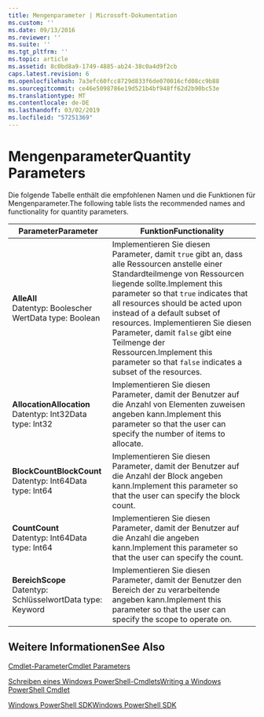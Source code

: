 ```yaml
---
title: Mengenparameter | Microsoft-Dokumentation
ms.custom: ''
ms.date: 09/13/2016
ms.reviewer: ''
ms.suite: ''
ms.tgt_pltfrm: ''
ms.topic: article
ms.assetid: 8c0bd8a9-1749-4885-ab24-38c0a4d9f2cb
caps.latest.revision: 6
ms.openlocfilehash: 7a3efc60fcc8729d833f6de070016cfd08cc9b88
ms.sourcegitcommit: ce46e5098786e19d521b4bf948ff62d2b90bc53e
ms.translationtype: MT
ms.contentlocale: de-DE
ms.lasthandoff: 03/02/2019
ms.locfileid: "57251369"
---
```

# <a name="quantity-parameters"></a><span data-ttu-id="b6009-102">Mengenparameter</span><span class="sxs-lookup"><span data-stu-id="b6009-102">Quantity Parameters</span></span>

<span data-ttu-id="b6009-103">Die folgende Tabelle enthält die empfohlenen Namen und die Funktionen für Mengenparameter.</span><span class="sxs-lookup"><span data-stu-id="b6009-103">The following table lists the recommended names and functionality for quantity parameters.</span></span>

|<span data-ttu-id="b6009-104">Parameter</span><span class="sxs-lookup"><span data-stu-id="b6009-104">Parameter</span></span>|<span data-ttu-id="b6009-105">Funktion</span><span class="sxs-lookup"><span data-stu-id="b6009-105">Functionality</span></span>|
|---|---|
|<span data-ttu-id="b6009-106">**Alle**</span><span class="sxs-lookup"><span data-stu-id="b6009-106">**All**</span></span><br><span data-ttu-id="b6009-107">Datentyp: Boolescher Wert</span><span class="sxs-lookup"><span data-stu-id="b6009-107">Data type: Boolean</span></span>|<span data-ttu-id="b6009-108">Implementieren Sie diesen Parameter, damit `true` gibt an, dass alle Ressourcen anstelle einer Standardteilmenge von Ressourcen liegende sollte.</span><span class="sxs-lookup"><span data-stu-id="b6009-108">Implement this parameter so that `true` indicates that all resources should be acted upon instead of a default subset of resources.</span></span> <span data-ttu-id="b6009-109">Implementieren Sie diesen Parameter, damit `false` gibt eine Teilmenge der Ressourcen.</span><span class="sxs-lookup"><span data-stu-id="b6009-109">Implement this parameter so that `false` indicates a subset of the resources.</span></span>|
|<span data-ttu-id="b6009-110">**Allocation**</span><span class="sxs-lookup"><span data-stu-id="b6009-110">**Allocation**</span></span><br><span data-ttu-id="b6009-111">Datentyp: Int32</span><span class="sxs-lookup"><span data-stu-id="b6009-111">Data type: Int32</span></span>|<span data-ttu-id="b6009-112">Implementieren Sie diesen Parameter, damit der Benutzer auf die Anzahl von Elementen zuweisen angeben kann.</span><span class="sxs-lookup"><span data-stu-id="b6009-112">Implement this parameter so that the user can specify the number of items to allocate.</span></span>|
|<span data-ttu-id="b6009-113">**BlockCount**</span><span class="sxs-lookup"><span data-stu-id="b6009-113">**BlockCount**</span></span><br><span data-ttu-id="b6009-114">Datentyp: Int64</span><span class="sxs-lookup"><span data-stu-id="b6009-114">Data type: Int64</span></span>|<span data-ttu-id="b6009-115">Implementieren Sie diesen Parameter, damit der Benutzer auf die Anzahl der Block angeben kann.</span><span class="sxs-lookup"><span data-stu-id="b6009-115">Implement this parameter so that the user can specify the block count.</span></span>|
|<span data-ttu-id="b6009-116">**Count**</span><span class="sxs-lookup"><span data-stu-id="b6009-116">**Count**</span></span><br><span data-ttu-id="b6009-117">Datentyp: Int64</span><span class="sxs-lookup"><span data-stu-id="b6009-117">Data type: Int64</span></span>|<span data-ttu-id="b6009-118">Implementieren Sie diesen Parameter, damit der Benutzer auf die Anzahl die angeben kann.</span><span class="sxs-lookup"><span data-stu-id="b6009-118">Implement this parameter so that the user can specify the count.</span></span>|
|<span data-ttu-id="b6009-119">**Bereich**</span><span class="sxs-lookup"><span data-stu-id="b6009-119">**Scope**</span></span><br><span data-ttu-id="b6009-120">Datentyp: Schlüsselwort</span><span class="sxs-lookup"><span data-stu-id="b6009-120">Data type: Keyword</span></span>|<span data-ttu-id="b6009-121">Implementieren Sie diesen Parameter, damit der Benutzer den Bereich der zu verarbeitende angeben kann.</span><span class="sxs-lookup"><span data-stu-id="b6009-121">Implement this parameter so that the user can specify the scope to operate on.</span></span>|

## <a name="see-also"></a><span data-ttu-id="b6009-122">Weitere Informationen</span><span class="sxs-lookup"><span data-stu-id="b6009-122">See Also</span></span>

[<span data-ttu-id="b6009-123">Cmdlet-Parameter</span><span class="sxs-lookup"><span data-stu-id="b6009-123">Cmdlet Parameters</span></span>](./cmdlet-parameters.md)

[<span data-ttu-id="b6009-124">Schreiben eines Windows PowerShell-Cmdlets</span><span class="sxs-lookup"><span data-stu-id="b6009-124">Writing a Windows PowerShell Cmdlet</span></span>](./writing-a-windows-powershell-cmdlet.md)

[<span data-ttu-id="b6009-125">Windows PowerShell SDK</span><span class="sxs-lookup"><span data-stu-id="b6009-125">Windows PowerShell SDK</span></span>](../windows-powershell-reference.md)
